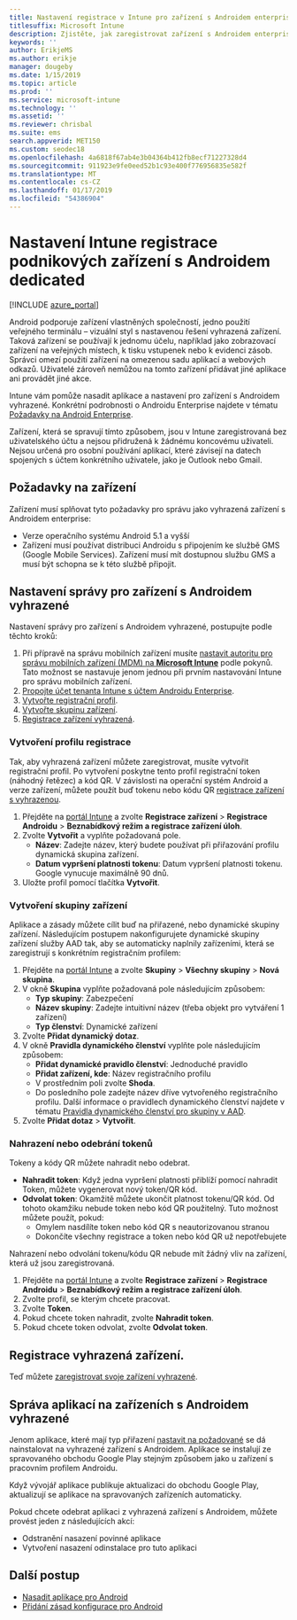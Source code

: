 ```yaml
---
title: Nastavení registrace v Intune pro zařízení s Androidem enterprise dedicated
titlesuffix: Microsoft Intune
description: Zjistěte, jak zaregistrovat zařízení s Androidem enterprise dedicated v Intune.
keywords: ''
author: ErikjeMS
ms.author: erikje
manager: dougeby
ms.date: 1/15/2019
ms.topic: article
ms.prod: ''
ms.service: microsoft-intune
ms.technology: ''
ms.assetid: ''
ms.reviewer: chrisbal
ms.suite: ems
search.appverid: MET150
ms.custom: seodec18
ms.openlocfilehash: 4a6818f67ab4e3b04364b412fb8ecf71227328d4
ms.sourcegitcommit: 911923e9fe0eed52b1c93e400f776956835e582f
ms.translationtype: MT
ms.contentlocale: cs-CZ
ms.lasthandoff: 01/17/2019
ms.locfileid: "54386904"
---
```

# <a name="set-up-intune-enrollment-of-android-enterprise-dedicated-devices"></a>Nastavení Intune registrace podnikových zařízení s Androidem dedicated

[!INCLUDE [azure_portal](./includes/azure_portal.md)]

Android podporuje zařízení vlastněných společností, jedno použití veřejného terminálu – vizuální styl s nastavenou řešení vyhrazená zařízení. Taková zařízení se používají k jednomu účelu, například jako zobrazovací zařízení na veřejných místech, k tisku vstupenek nebo k evidenci zásob. Správci omezí použití zařízení na omezenou sadu aplikací a webových odkazů. Uživatelé zároveň nemůžou na tomto zařízení přidávat jiné aplikace ani provádět jiné akce.

Intune vám pomůže nasadit aplikace a nastavení pro zařízení s Androidem vyhrazené. Konkrétní podrobnosti o Androidu Enterprise najdete v tématu [Požadavky na Android Enterprise](https://support.google.com/work/android/answer/6174145?hl=en&ref_topic=6151012).

Zařízení, která se spravují tímto způsobem, jsou v Intune zaregistrovaná bez uživatelského účtu a nejsou přidružená k žádnému koncovému uživateli. Nejsou určená pro osobní používání aplikací, které závisejí na datech spojených s účtem konkrétního uživatele, jako je Outlook nebo Gmail.

## <a name="device-requirements"></a>Požadavky na zařízení

Zařízení musí splňovat tyto požadavky pro správu jako vyhrazená zařízení s Androidem enterprise:

- Verze operačního systému Android 5.1 a vyšší
- Zařízení musí používat distribuci Androidu s připojením ke službě GMS (Google Mobile Services). Zařízení musí mít dostupnou službu GMS a musí být schopna se k této službě připojit.

## <a name="set-up-android-dedicated-device-management"></a>Nastavení správy pro zařízení s Androidem vyhrazené

Nastavení správy pro zařízení s Androidem vyhrazené, postupujte podle těchto kroků:

1. Při přípravě na správu mobilních zařízení musíte [nastavit autoritu pro správu mobilních zařízení (MDM) na **Microsoft Intune**](mdm-authority-set.md) podle pokynů. Tato možnost se nastavuje jenom jednou při prvním nastavování Intune pro správu mobilních zařízení.
2. [Propojte účet tenanta Intune s účtem Androidu Enterprise](connect-intune-android-enterprise.md).
3. [Vytvořte registrační profil](#create-an-enrollment-profile).
4. [Vytvořte skupinu zařízení](#create-a-device-group).
5. [Registrace zařízení vyhrazená](#enroll-the-dedicated-devices).

### <a name="create-an-enrollment-profile"></a>Vytvoření profilu registrace

Tak, aby vyhrazená zařízení můžete zaregistrovat, musíte vytvořit registrační profil. Po vytvoření poskytne tento profil registrační token (náhodný řetězec) a kód QR. V závislosti na operační systém Android a verze zařízení, můžete použít buď tokenu nebo kódu QR [registrace zařízení s vyhrazenou](#enroll-the-dedicated-devices).

1. Přejděte na [portál Intune](https://portal.azure.com) a zvolte **Registrace zařízení** > **Registrace Androidu** > **Beznabídkový režim a registrace zařízení úloh**.
2. Zvolte **Vytvořit** a vyplňte požadovaná pole.
    - **Název**: Zadejte název, který budete používat při přiřazování profilu dynamická skupina zařízení.
    - **Datum vypršení platnosti tokenu**: Datum vypršení platnosti tokenu. Google vynucuje maximálně 90 dnů.
3. Uložte profil pomocí tlačítka **Vytvořit**.

### <a name="create-a-device-group"></a>Vytvoření skupiny zařízení

Aplikace a zásady můžete cílit buď na přiřazené, nebo dynamické skupiny zařízení. Následujícím postupem nakonfigurujete dynamické skupiny zařízení služby AAD tak, aby se automaticky naplnily zařízeními, která se zaregistrují s konkrétním registračním profilem:

1. Přejděte na [portál Intune](https://portal.azure.com) a zvolte **Skupiny** > **Všechny skupiny** > **Nová skupina**.
2. V okně **Skupina** vyplňte požadovaná pole následujícím způsobem:
    - **Typ skupiny**: Zabezpečení
    - **Název skupiny**: Zadejte intuitivní název (třeba objekt pro vytváření 1 zařízení)
    - **Typ členství**: Dynamické zařízení
3. Zvolte **Přidat dynamický dotaz**.
4. V okně **Pravidla dynamického členství** vyplňte pole následujícím způsobem:
    - **Přidat dynamické pravidlo členství**: Jednoduché pravidlo
    - **Přidat zařízení, kde**: Název registračního profilu
    - V prostředním poli zvolte **Shoda**.
    - Do posledního pole zadejte název dříve vytvořeného registračního profilu.
    Další informace o pravidlech dynamického členství najdete v tématu [Pravidla dynamického členství pro skupiny v AAD](https://docs.microsoft.com/azure/active-directory/users-groups-roles/groups-dynamic-membership). 
5. Zvolte **Přidat dotaz** > **Vytvořit**.

### <a name="replace-or-remove-tokens"></a>Nahrazení nebo odebrání tokenů

Tokeny a kódy QR můžete nahradit nebo odebrat.

- **Nahradit token**: Když jedna vypršení platnosti přiblíží pomocí nahradit Token, můžete vygenerovat nový token/QR kód.
- **Odvolat token**: Okamžitě můžete ukončit platnost tokenu/QR kód. Od tohoto okamžiku nebude token nebo kód QR použitelný. Tuto možnost můžete použít, pokud:
    - Omylem nasdílíte token nebo kód QR s neautorizovanou stranou
    - Dokončíte všechny registrace a token nebo kód QR už nepotřebujete

Nahrazení nebo odvolání tokenu/kódu QR nebude mít žádný vliv na zařízení, která už jsou zaregistrovaná.

1. Přejděte na [portál Intune](https://portal.azure.com) a zvolte **Registrace zařízení** > **Registrace Androidu** > **Beznabídkový režim a registrace zařízení úloh**.
2. Zvolte profil, se kterým chcete pracovat.
3. Zvolte **Token**.
4. Pokud chcete token nahradit, zvolte **Nahradit token**.
5. Pokud chcete token odvolat, zvolte **Odvolat token**.

## <a name="enroll-the-dedicated-devices"></a>Registrace vyhrazená zařízení.

Teď můžete [zaregistrovat svoje zařízení vyhrazené](android-dedicated-devices-fully-managed-enroll.md).

## <a name="managing-apps-on-android-dedicated-devices"></a>Správa aplikací na zařízeních s Androidem vyhrazené

Jenom aplikace, které mají typ přiřazení [nastavit na požadované](apps-deploy.md#to-assign-an-app) se dá nainstalovat na vyhrazené zařízení s Androidem. Aplikace se instalují ze spravovaného obchodu Google Play stejným způsobem jako u zařízení s pracovním profilem Androidu.

Když vývojář aplikace publikuje aktualizaci do obchodu Google Play, aktualizují se aplikace na spravovaných zařízeních automaticky.

Pokud chcete odebrat aplikaci z vyhrazená zařízení s Androidem, můžete provést jeden z následujících akcí:
-   Odstranění nasazení povinné aplikace
-   Vytvoření nasazení odinstalace pro tuto aplikaci

## <a name="next-steps"></a>Další postup
- [Nasadit aplikace pro Android](apps-deploy.md)
- [Přidání zásad konfigurace pro Android](device-profiles.md)
